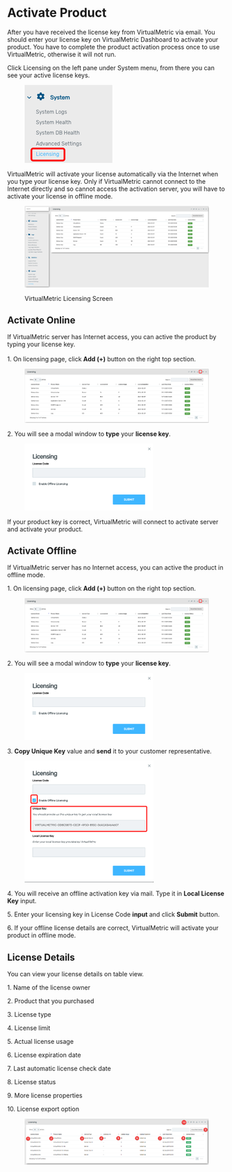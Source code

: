 # Activate Product

After you have received the license key from VirtualMetric via email. You should enter your license key on VirtualMetric Dashboard to activate your product. You have to complete the product activation process once to use VirtualMetric, otherwise it will not run.

Click Licensing on the left pane under System menu, from there you can see your active license keys.

<div align="left">

<figure><img src="../.gitbook/assets/image (796).png" alt=""><figcaption></figcaption></figure>

</div>

VirtualMetric will activate your license automatically via the Internet when you type your license key. Only if VirtualMetric cannot connect to the Internet directly and so cannot access the activation server, you will have to activate your license in offline mode.

<div align="left">

<figure><img src="../.gitbook/assets/image (798).png" alt=""><figcaption><p>VirtualMetric Licensing Screen</p></figcaption></figure>

</div>

## Activate Online

If VirtualMetric server has Internet access, you can active the product by typing your license key.\
\
1\.      On licensing page, click **Add (+)** button on the right top section.

<figure><img src="../.gitbook/assets/image (800).png" alt=""><figcaption></figcaption></figure>

2\.      You will see a modal window to **type** your **license key**.

<div align="left">

<figure><img src="../.gitbook/assets/image (801).png" alt="" width="296"><figcaption></figcaption></figure>

</div>

If your product key is correct, VirtualMetric will connect to activate server and activate your product.

## **Activate Offline**

If VirtualMetric server has no Internet access, you can active the product in offline mode.

1\.      On licensing page, click **Add (+)** button on the right top section.

<figure><img src="../.gitbook/assets/image (803).png" alt=""><figcaption></figcaption></figure>

2\.      You will see a modal window to **type** your **license key**.

<div align="left">

<figure><img src="../.gitbook/assets/image (801).png" alt="" width="296"><figcaption></figcaption></figure>

</div>

3\.      **Copy Unique Key** value and **send** it to your customer representative.

<div align="left">

<figure><img src="../.gitbook/assets/image (807).png" alt="" width="297"><figcaption></figcaption></figure>

</div>

4\.      You will receive an offline activation key via mail. Type it in **Local License Key** input.

5\.      Enter your licensing key in License Code **input** and click **Submit** button.

6\.      If your offline license details are correct, VirtualMetric will activate your product in offline mode.

## License Details

You can view your license details on table view.

1\.  Name of the license owner

2\.  Product that you purchased

3\.  License type

4\.  License limit

5\.  Actual license usage

6\.  License expiration date

7\.  Last automatic license check date

8\.  License status

9\.  More license properties

10\.  License export option

<div align="left">

<figure><img src="../.gitbook/assets/image (808).png" alt=""><figcaption></figcaption></figure>

</div>
